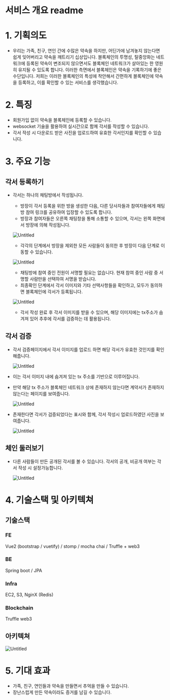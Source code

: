 # 서비스 개요 readme

# 1. 기획의도

- 우리는 가족, 친구, 연인 간에 수많은 약속을 하지만, 어딘가에 남겨놓지 않는다면 쉽게 잊어버리고 약속을 깨트리기 십상입니다. 블록체인의 투명성, 탈중앙화는 네트워크에 등록된 약속이 변조되지 않으면서도 블록체인 네트워크가 살아있는 한 영원히 유지될 수 있도록 합니다. 이러한 측면에서 블록체인은 약속을 기록하기에 좋은 수단입니다. 저희는 이러한 블록체인의 특성에 착안해서 간편하게 블록체인에 약속을 등록하고, 이를 확인할 수 있는 서비스를 생각했습니다.

# 2. 특징

- 회원가입 없이 약속을 블록체인에 등록할 수 있습니다.
- websocket 기술을 활용하여 실시간으로 함께 각서를 작성할 수 있습니다.
- 각서 작성 시 다운로드 받은 사진을 업로드하여 유효한 각서인지를 확인할 수 있습니다.

# 3. 주요 기능

## 각서 등록하기

- 각서는 하나의 채팅방에서 작성됩니다.
    - 방장이 각서 등록을 위한 방을 생성한 다음, 다른 당사자들과 참여자들에게 채팅방 참여 링크를 공유하여 입장할 수 있도록 합니다.
    - 방장과 참여자들은 오른쪽 채팅창을 통해 소통할 수 있으며, 각서는 왼쪽 화면에서 방장에 의해 작성됩니다.
    
    ![Untitled](./img/Untitled.png)
    
    - 각각의 단계에서 방장을 제외한 모든 사람들이 동의한 후 방장이 다음 단계로 이동할 수 있습니다.
    
    ![Untitled](./img/Untitled%201.png)
    
    - 채팅방에 참여 중인 전원이 서명할 필요는 없습니다. 현재 참여 중인 사람 중 서명할 사람만을 선택하여 서명을 받습니다.
    - 최종확인 단계에서 각서 이미지와 기타 선택사항들을 확인하고, 모두가 동의하면 블록체인에 각서가 등록됩니다.
    
    ![Untitled](./img/Untitled%202.png)
    
    - 각서 작성 완료 후 각서 이미지를 받을 수 있으며, 해당 이미지에는 tx주소가 숨겨져 있어 추후에 각서를 검증하는 데 활용됩니다.

## 각서 검증

- 각서 검증페이지에서 각서 이미지를 업로드 하면 해당 각서가 유효한 것인지를 확인해줍니다.
    
    ![Untitled](./img/Untitled%203.png)
    
- 이는 각서 이미지 내에 숨겨져 있는 tx 주소를 기반으로 이루어집니다.
- 만약 해당 tx 주소가 블록체인 네트워크 상에 존재하지 않는다면 계약서가 존재하지 않는다는 페이지를 보여줍니다.
    
    ![Untitled](./img/Untitled%204.png)
    
- 존재한다면 각서가 검증되었다는 표시와 함께, 각서 작성시 업로드하였던 사진을 보여줍니다.
    
    ![Untitled](./img/Untitled%205.png)
    

## 체인 둘러보기

- 다른 사람들이 만든 공개된 각서를 볼 수 있습니다. 각서의 공개, 비공개 여부는 각서 작성 시 설정가능합니다.
    
    ![Untitled](./img/Untitled%206.png)
    

# 4. 기술스택 및 아키텍쳐

## 기술스택

### FE

Vue2 (bootstrap / vuetify) / stomp / mocha chai / Truffle + web3

### BE

Spring boot /  JPA

### Infra

EC2, S3, NginX (Redis)

### Blockchain

Truffle web3

## 아키텍쳐

![Untitled](./img/Untitled%207.png)

# 5. 기대 효과

- 가족, 친구, 연인들과 약속을 만들면서 추억을 만들 수 있습니다.
- 장난스럽게 만든 약속이라도 증거를 남길 수 있습니다.
